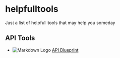 # helpfulltools
Just a list of helpfull tools that may help you someday

## API Tools
* ![Markdown Logo](https://apiblueprint.org/images/api-blueprint-69eb89fa.svg) [API Blueprint](https://apiblueprint.org/)

